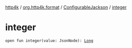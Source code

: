 [http4k](../../index.md) / [org.http4k.format](../index.md) / [ConfigurableJackson](index.md) / [integer](./integer.md)

# integer

`open fun integer(value: JsonNode): `[`Long`](https://kotlinlang.org/api/latest/jvm/stdlib/kotlin/-long/index.html)